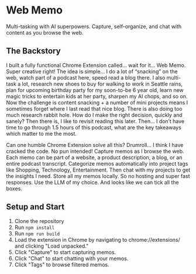 # Web Memo
Multi-tasking with AI superpowers. Capture, self-organize, and chat with content as you browse the web.

## The Backstory
I built a fully functional Chrome Extension called… wait for it… Web Memo. Super creative right! The idea is simple… I do a lot of “snacking” on the web, watch part of a podcast here, speed read a blog there. I also multi-task a lot, research new shoes to buy for walking to work in Seattle rains, plan for upcoming birthday party for my soon-to-be 6 year old, learn new magic tricks to entertain kids at her party, sharpen my AI chops, and so on. Now the challenge is content snacking + a number of mini projects means I sometimes forget where I last read that nice blog. There is also doing too much research rabbit hole. How do I make the right decision, quickly and sanely? Then there is, I like to revisit reading this later. Then… I don’t have time to go through 1.5 hours of this podcast, what are the key takeaways which matter to me the most.

Can one humble Chrome Extension solve all this? Drumroll… I think I have cracked the code. No pun intended! Capture memos as I browse the web. Each memo can be part of a website, a product description, a blog, or an entire podcast transcript. Categorize memos automatically into project tags like Shopping, Technology, Entertainment. Then chat with my projects to get the insights I need. Store all my memos locally. So no hosting and super fast responses. Use the LLM of my choice. And looks like we can tick all the boxes.

## Setup and Start

1. Clone the repository
2. Run `npm install`
3. Run `npm run build`
4. Load the extension in Chrome by navigating to chrome://extensions/ and clicking "Load unpacked."
5. Click "Capture" to start capturing memos.
6. Click "Chat" to start chatting with your memos.
7. Click "Tags" to browse filtered memos.
